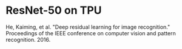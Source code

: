 # ResNet-50 on TPU

He, Kaiming, et al. "Deep residual learning for image recognition." Proceedings of the IEEE conference on computer vision and pattern recognition. 2016.

